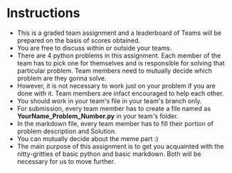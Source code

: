 # Instructions

* This is a graded team assignment and a leaderboard of Teams will be prepared on the basis of scores obtained.
* You are free to discuss within or outside your teams.
* There are 4 python problems in this assignment. Each member of the team has to pick one for themselves and is responsible for solving that particular problem. Team members need to mutually decide which problem are they gonna solve. 
* However, it is not necessary to work just on your problem if you are done with it. Team members are infact encouraged to help each other.
* You should work in your team's file in your team's branch only.
* For submission, every team member has to create a file named as **YourName_Problem_Number.py** in your team's folder.
* In the markdown file, every team member has to fill their portion of problem description and Solution.
* You can mutually decide about the meme part :)
* The main purpose of this assignment is to get you acquainted with the nitty-gritties of basic python and basic markdown. Both will be necessary for us to move further.

